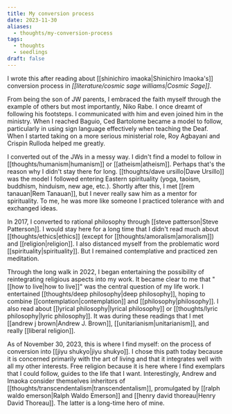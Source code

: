 ```yaml
---
title: My conversion process
date: 2023-11-30
aliases:
  - thoughts/my-conversion-process
tags:
  - thoughts
  - seedlings
draft: false
---
```

I wrote this after reading about [[shinichiro imaoka|Shinichiro Imaoka's]] conversion process in *[[literature/cosmic sage williams|Cosmic Sage]]*.

From being the son of JW parents, I embraced the faith myself through the example of others but most importantly, Niko Rabe. I once dreamt of following his footsteps. I communicated with him and even joined him in the ministry. When I reached Baguio, Ced Bartolome became a model to follow, particularly in using sign language effectively when teaching the Deaf. When I started taking on a more serious ministerial role, Roy Agbayani and Crispin Rulloda helped me greatly.

I converted out of the JWs in a messy way. I didn't find a model to follow in [[thoughts/humanism|humanism]] or [[atheism|atheism]]. Perhaps that's the reason why I didn't stay there for long. [[thoughts/dave ursillo|Dave Ursillo]] was the model I followed entering Eastern spirituality (yoga, taoism, buddhism, hinduism, new age, etc.). Shortly after this, I met [[rem tanauan|Rem Tanauan]], but I never really saw him as a mentor for spirituality. To me, he was more like someone I practiced tolerance with and exchanged ideas.

In 2017, I converted to rational philosophy through [[steve patterson|Steve Patterson]]. I would stay here for a long time that I didn't read much about [[thoughts/ethics|ethics]] (except for [[thoughts/amoralism|amoralism]]) and [[religion|religion]]. I also distanced myself from the problematic word [[spirituality|spirituality]]. But I remained contemplative and practiced zen meditation.

Through the long walk in 2022, I began entertaining the possibility of reintegrating religious aspects into my work. It became clear to me that "[[how to live|how to live]]" was the central question of my life work. I entertained [[thoughts/deep philosophy|deep philosophy]], hoping to combine [[contemplation|contemplation]] and [[philosophy|philosophy]]. I also read about [[lyrical philosophy|lyrical philosophy]] or [[thoughts/lyric philosophy|lyric philosophy]]. It was during these readings that I met [[andrew j brown|Andrew J. Brown]], [[unitarianism|unitarianism]], and really [[liberal religion]].

As of November 30, 2023, this is where I find myself: on the process of conversion into [[jiyu shukyo|jiyu shukyo]]. I chose this path today because it is concerned primarily with the art of living and that it integrates well with all my other interests. Free religion because it is here where I find exemplars that I could follow, guides to the life that I want. Interestingly, Andrew and Imaoka consider themselves inheritors of [[thoughts/transcendentalism|transcendentalism]], promulgated by [[ralph waldo emerson|Ralph Waldo Emerson]] and [[henry david thoreau|Henry David Thoreau]]. The latter is a long-time hero of mine.